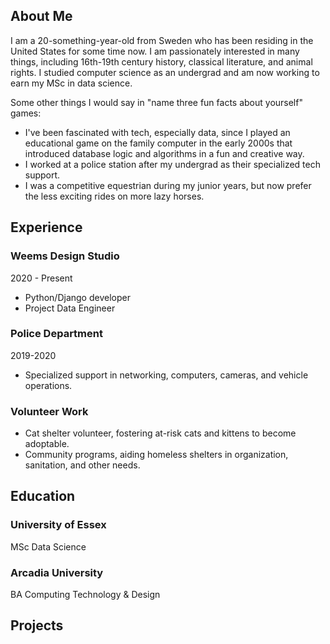 

## About Me

I am a 20-something-year-old from Sweden who has been residing in the United States for some time now. I am passionately interested in many things, including 16th-19th century history, classical literature, and animal rights. I studied computer science as an undergrad and am now working to earn my MSc in data science. 

Some other things I would say in "name three fun facts about yourself" games:
- I've been fascinated with tech, especially data, since I played an educational game on the family computer in the early 2000s that introduced database logic and algorithms in a fun and creative way.
- I worked at a police station after my undergrad as their specialized tech support.
- I was a competitive equestrian during my junior years, but now prefer the less exciting rides on more lazy horses.

## Experience

### Weems Design Studio
2020 - Present
- Python/Django developer
- Project Data Engineer

### Police Department
2019-2020
- Specialized support in networking, computers, cameras, and vehicle operations.

### Volunteer Work
- Cat shelter volunteer, fostering at-risk cats and kittens to become adoptable.
- Community programs, aiding homeless shelters in organization, sanitation, and other needs.

## Education
### University of Essex 
  MSc Data Science
### Arcadia University
  BA Computing Technology & Design

## Projects

